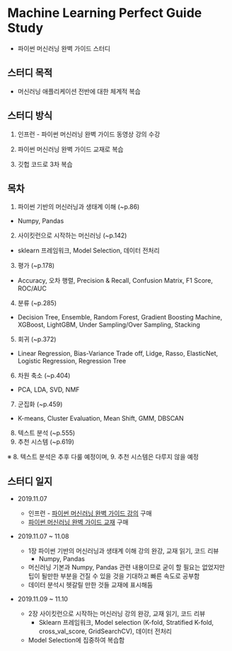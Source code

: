 # Machine Learning Perfect Guide Study

- 파이썬 머신러닝 완벽 가이드 스터디

## 스터디 목적

- 머신러닝 애플리케이션 전반에 대한 체계적 복습

## 스터디 방식

1. 인프런 - 파이썬 머신러닝 완벽 가이드 동영상 강의 수강

2. 파이썬 머신러닝 완벽 가이드 교재로 복습
3. 깃헙 코드로 3차 복습

## 목차

1. 파이썬 기반의 머신러닝과 생태계 이해 (~p.86)

- Numpy, Pandas

2. 사이킷런으로 시작하는 머신러닝 (~p.142)

- sklearn 프레임워크, Model Selection, 데이터 전처리

3. 평가 (~p.178)

- Accuracy, 오차 행렬, Precision & Recall, Confusion Matrix, F1 Score, ROC/AUC

4. 분류 (~p.285)

- Decision Tree, Ensemble, Random Forest, Gradient Boosting Machine, XGBoost, LightGBM, Under Sampling/Over Sampling, Stacking

5. 회귀 (~p.372)

- Linear Regression, Bias-Variance Trade off, Lidge, Rasso, ElasticNet, Logistic Regression, Regression Tree

6. 차원 축소 (~p.404)

- PCA, LDA, SVD, NMF

7. 군집화 (~p.459)

- K-means, Cluster Evaluation, Mean Shift, GMM, DBSCAN

8. 텍스트 분석 (~p.555)
9. 추천 시스템 (~p.619)

※ 8. 텍스트 분석은 추후 다룰 예정이며, 9. 추천 시스템은 다루지 않을 예정

## 스터디 일지

- 2019.11.07
  - 인프런 - [파이썬 머신러닝 완벽 가이드 강의]( [https://www.inflearn.com/course/%ED%8C%8C%EC%9D%B4%EC%8D%AC-%EB%A8%B8%EC%8B%A0%EB%9F%AC%EB%8B%9D-%EC%99%84%EB%B2%BD%EA%B0%80%EC%9D%B4%EB%93%9C#](https://www.inflearn.com/course/파이썬-머신러닝-완벽가이드#) ) 구매
  - [파이썬 머신러닝 완벽 가이드 교재]( http://www.yes24.com/Product/Goods/69752484?scode=032&OzSrank=1 ) 구매
  
  
- 2019.11.07 ~ 11.08
  - 1장  파이썬 기반의 머신러닝과 생태계 이해 강의 완강, 교재 읽기, 코드 리뷰
    - Numpy, Pandas
  - 머신러닝 기본과 Numpy, Pandas 관련 내용이므로 굳이 할 필요는 없었지만 팁이 될만한 부분을 건질 수 있을 것을 기대하고 빠른 속도로 공부함
  - 데이터 분석시 헷갈릴 만한 것들 교재에 표시해둠
  
  
- 2019.11.09 ~ 11.10
  - 2장  사이킷런으로 시작하는 머신러닝 강의 완강, 교재 읽기, 코드 리뷰
    - Sklearn 프레임워크, Model selection (K-fold, Stratified K-fold, cross_val_score, GridSearchCV), 데이터 전처리
  - Model Selection에 집중하여 복습함